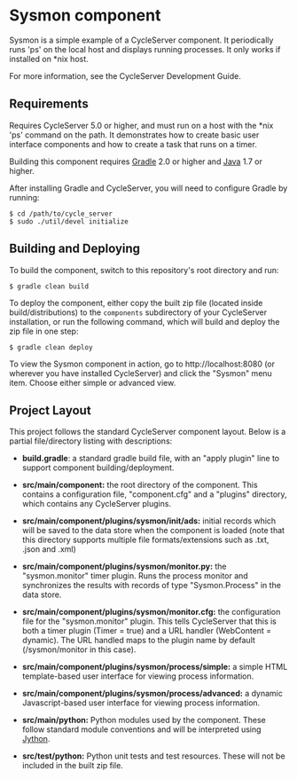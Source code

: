 Sysmon component
================
Sysmon is a simple example of a CycleServer component. It periodically runs 'ps'
on the local host and displays running processes. It only works if installed
on *nix host.

For more information, see the CycleServer Development Guide.


Requirements
------------
Requires CycleServer 5.0 or higher, and must run on a host with the *nix 'ps' 
command on the path. It demonstrates how to create basic user interface 
components and how to create a task that runs on a timer.

Building this component requires [Gradle](http://gradle.org) 2.0 or higher and [Java](https://www.java.com) 1.7 or higher.

After installing Gradle and CycleServer, you will need to configure Gradle by running:
   
    $ cd /path/to/cycle_server 
    $ sudo ./util/devel initialize
    

Building and Deploying
----------------------
To build the component, switch to this repository's root directory and run:

    $ gradle clean build
    
To deploy the component, either copy the built zip file (located inside 
build/distributions) to the `components` subdirectory of your CycleServer 
installation, or run the following command, which will build and deploy
the zip file in one step:

    $ gradle clean deploy

To view the Sysmon component in action, go to http://localhost:8080 
(or wherever you have installed CycleServer) and click the "Sysmon" menu item. 
Choose either simple or advanced view.


Project Layout
--------------
This project follows the standard CycleServer component layout. Below is a partial
file/directory listing with descriptions:

- **build.gradle**: a standard gradle build file, with an "apply plugin" line to support component building/deployment.

- **src/main/component:** the root directory of the component. This contains a configuration file, "component.cfg" and a "plugins" directory, which contains any CycleServer plugins.

- **src/main/component/plugins/sysmon/init/ads:** initial records which will be saved to the data store when the component is loaded (note that this directory supports multiple file formats/extensions such as .txt, .json and .xml)

- **src/main/component/plugins/sysmon/monitor.py:** the "sysmon.monitor" timer plugin. Runs the process monitor and synchronizes the results with records of type "Sysmon.Process" in the data store.

- **src/main/component/plugins/sysmon/monitor.cfg:** the configuration file for the "sysmon.monitor" plugin. This tells CycleServer that this is both a timer plugin (Timer = true) and a URL handler (WebContent = dynamic). The URL handled maps to the plugin name by default (/sysmon/monitor in this case).

- **src/main/component/plugins/sysmon/process/simple:** a simple HTML template-based user interface for viewing process information.

- **src/main/component/plugins/sysmon/process/advanced:** a dynamic Javascript-based user interface for viewing process information.

- **src/main/python:** Python modules used by the component. These follow standard module conventions and will be interpreted using [Jython](http://www.jython.org/).

- **src/test/python:** Python unit tests and test resources. These will not be included in the built zip file.
